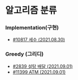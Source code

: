# 알고리즘 분류
### Implementation(구현)
- [#10817 세수 (2021.08.30)](https://github.com/eun61n00/Algorithm_BOJ/blob/main/%2310817.ipynb)

### Greedy (그리디)
- [#2839 설탕 배달 (2021.09.01)](https://github.com/eun61n00/Algorithm_BOJ/blob/main/%2310817.ipynb)
- [#11399 ATM (2021.09.01)](https://github.com/eun61n00/Algorithm_BOJ/blob/main/%2311399.ipynb)
